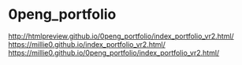 # 0peng_portfolio
http://htmlpreview.github.io/0peng_portfolio/index_portfolio_vr2.html/
https://millie0.github.io/index_portfolio_vr2.html/
https://millie0.github.io/0peng_portfolio/index_portfolio_vr2.html/
